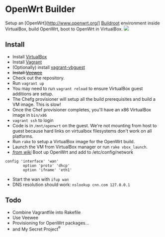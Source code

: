 # OpenWrt Builder

Setup an [OpenWrt](http://www.openwrt.org/] [Buildroot](http://wiki.openwrt.org/doc/howto/buildroot.exigence) environment inside VirtualBox, build OpenWrt, boot to OpenWrt in VirtualBox.
<img src="http://i.imgur.com/HL4qt.png">

## Install

* Install [VirtualBox](https://www.virtualbox.org)
* Install [Vagrant](http://vagrantup.com/)
* (Optionally) install [vagrant-vbguest](https://github.com/dotless-de/vagrant-vbguest)
* ~~Install [Veewee](https://github.com/jedi4ever/veewee)~~
* Check out the repository.
* Run `vagrant up`
* You may need to run `vagrant reload` to ensure VirtualBox guest additions are setup.
* The Chefg provisioner will setup all the build prerequisites and build a VM image. This is slow!
* Once the Chef provisioner completes, you'll have an x86 VirtualBox image in `bin/x86`
* `vagrant ssh` to login
* Code is in `/mnt/openwrt` on the guest. We're not mounting from host to guest because hard links on virtualbox filesystems don't work on all platforms.
* Run `rake` to setup a VirtualBox image for the OpenWrt build.
* Launch the VM from VirtualBox manager or run `rake vbox_launch`.
* *[from wiki](http://wiki.openwrt.org/doc/howto/virtualbox#set.up.networking.with.clients)* Boot up OpenWrt and add to /etc/config/network
```
config 'interface' 'wan'
        option 'proto' 'dhcp'
        option 'ifname' 'eth1'
```
* Start the wan with `ifup wan`
* DNS resolution should work: `nslookup cnn.com 127.0.0.1`

## Todo

* Combine Vagrantfile into Rakefile
* Use Veewee
* Provisioning for OpenWrt packages…
* and My Secret Project<sup>®</sup>

